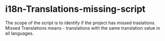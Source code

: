 # i18n-Translations-missing-script

The scope of the script is to identify if the project has missed traslations. Missed Translations means - translations with the same translation value in all languages.
